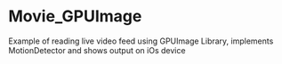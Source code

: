 # Movie_GPUImage
Example of reading live video feed using GPUImage Library, implements MotionDetector and shows output on iOs device 
